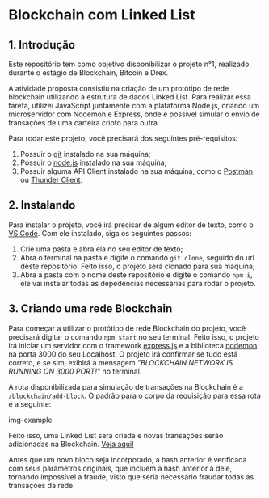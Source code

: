 # Blockchain com Linked List

## 1. Introdução
Este repositório tem como objetivo disponibilizar o projeto n°1, realizado durante o estágio de Blockchain, Bitcoin e Drex.

A atividade proposta consistiu na criação de um protótipo de rede blockchain utilizando a estrutura de dados Linked List. Para realizar essa tarefa, utilizei JavaScript juntamente com a plataforma Node.js, criando um microservidor com Nodemon e Express, onde é possível simular o envio de transações de uma carteira cripto para outra.

Para rodar este projeto, você precisará dos seguintes pré-requisitos:
1. Possuir o [git](https://git-scm.com/) instalado na sua máquina;
2. Possuir o [node.js](https://nodejs.org/pt) instalado na sua máquina;
3. Possuir alguma API Client instalado na sua máquina, como o [Postman](https://www.postman.com/) ou [Thunder Client](https://www.thunderclient.com/).

## 2. Instalando
Para instalar o projeto, você irá precisar de algum editor de texto, como o [VS Code](https://code.visualstudio.com/). Com ele instalado, siga os seguintes passos:
1. Crie uma pasta e abra ela no seu editor de texto;
2. Abra o terminal na pasta e digite o comando `git clone`, seguido do url deste repositório. Feito isso, o projeto será clonado para sua máquina;
3. Abra a pasta com o nome deste repositório e digite o comando `npm i`, ele vai instalar todas as depedências necessárias para rodar o projeto.

## 3. Criando uma rede Blockchain
Para começar a utilizar o protótipo de rede Blockchain do projeto, você precisará digitar o comando `npm start` no seu terminal. Feito isso, o projeto irá iniciar um servidor com o framework [express.js](https://expressjs.com/pt-br/) e a biblioteca [nodemon](https://www.npmjs.com/package/nodemon) na porta 3000 do seu Localhost. O projeto irá confirmar se tudo está correto, e se sim, exibirá a mensagem *"BLOCKCHAIN NETWORK IS RUNNING ON 3000 PORT!"* no terminal.

A rota disponibilizada para simulação de transações na Blockchain é a `/blockchain/add-block`. O padrão para o corpo da requisição para essa rota é a seguinte:

img-example

Feito isso, uma Linked List será criada e novas transações serão adicionadas na Blockchain. [Veja aqui!](https://www.youtube.com/watch?v=qF4WzXPmHWA)

Antes que um novo bloco seja incorporado, a hash anterior é verificada com seus parâmetros originais, que incluem a hash anterior à dele, tornando impossível a fraude, visto que seria necessário fraudar todas as transações da rede.